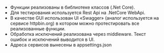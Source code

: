 - Функции реализованы в библиотеке классов (.Net Core).
- Для тестирования используется Rest Api на .NetCore WebApi.  
- В качестве GUI использован UI «Swagger» (аналог используется на сервисе httpbin.org) в котором можно протестировать все реализованные функции.
- Обработка исключений реализована через middleware. Текст ошибок и исключений выводится  в UI.
- Адреса сервисов вынесены в appsettings.json
